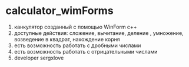 # calculator_wimForms
1. канкулятор созданный с помощью WinForm c++
2. доступные действия: сложение, вычитание, деление , умножение, возведение в квадрат, нахождение корня
3. есть возможность работать с дробными числами
4. есть возможность работать с отрицательными числами
5. developer sergxlove
